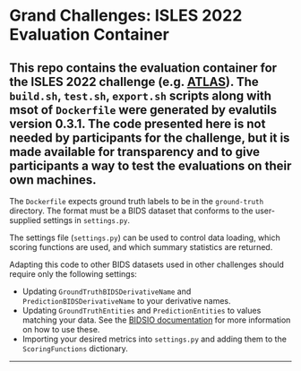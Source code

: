 # Grand Challenges: ISLES 2022 Evaluation Container

This repo contains the evaluation container for the ISLES 2022 challenge (e.g. [ATLAS](https://atlas.grand-challenge.org/)). The `build.sh`, `test.sh`, `export.sh` scripts
along with msot of `Dockerfile` were generated by evalutils version 0.3.1. The code presented here is not needed by participants for
the challenge, but it is made available for transparency and to give participants a way to test the evaluations on their
own machines.
---
The `Dockerfile` expects ground truth labels to be in the `ground-truth` directory. The format must be a BIDS dataset
that conforms to the user-supplied settings in `settings.py`.  
  
The settings file (`settings.py`) can be used to control data loading, which scoring functions are used, and which
summary statistics are returned. 

Adapting this code to other BIDS datasets used in other challenges should require only the following settings:
- Updating `GroundTruthBIDSDerivativeName` and `PredictionBIDSDerivativeName` to your derivative names.
- Updating `GroundTruthEntities` and `PredictionEntities` to values matching your data. See the [BIDSIO documentation](https://github.com/npnl/bidsio)
  for more information on how to use these.
- Importing your desired metrics into `settings.py` and adding them to the `ScoringFunctions` dictionary.
---